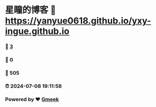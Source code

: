 # 星瞳的博客 :link: https://yanyue0618.github.io/yxy-ingue.github.io 
### :page_facing_up: [3](https://yanyue0618.github.io/yxy-ingue.github.io/tag.html) 
### :speech_balloon: 0 
### :hibiscus: 505 
### :alarm_clock: 2024-07-08 19:11:58 
### Powered by :heart: [Gmeek](https://github.com/Meekdai/Gmeek)
